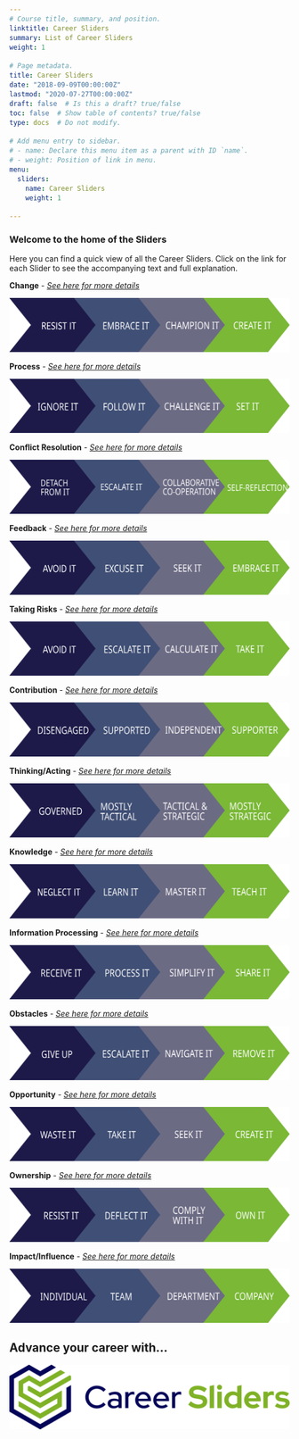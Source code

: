 ```yaml
---
# Course title, summary, and position.
linktitle: Career Sliders
summary: List of Career Sliders
weight: 1

# Page metadata.
title: Career Sliders
date: "2018-09-09T00:00:00Z"
lastmod: "2020-07-27T00:00:00Z"
draft: false  # Is this a draft? true/false
toc: false  # Show table of contents? true/false
type: docs  # Do not modify.

# Add menu entry to sidebar.
# - name: Declare this menu item as a parent with ID `name`.
# - weight: Position of link in menu.
menu:
  sliders:
    name: Career Sliders
    weight: 1

---
```


### Welcome to the home of the Sliders

Here you can find a quick view of all the Career Sliders. Click on the link for each Slider to see the accompanying text and full explanation.

**Change** - [*See here for more details*](change)

![change slider](change-slider.svg)

**Process** - [*See here for more details*](process)

![process slider](process-slider.svg)

**Conflict Resolution** - [*See here for more details*](conflict-resolution)

![conflict resolution slider](conflict-resolution.svg)

**Feedback** - [*See here for more details*](feedback)

![feedback slider](feedback-slider.svg)

**Taking Risks** - [*See here for more details*](taking-risks)

![risk slider](risk-slider.svg)

**Contribution** - [*See here for more details*](contribution)

![contribution slider](contribution-slider.svg)

**Thinking/Acting** - [*See here for more details*](thinking)

![thinking slider](thinking-slider.svg)

**Knowledge** - [*See here for more details*](knowledge)

![knowledge slider](knowledge-slider.svg)

**Information Processing** - [*See here for more details*](information-processing)

![information processing slider](information-processing.svg)

**Obstacles** - [*See here for more details*](obstacles)

![obstacles slider](obstacles-slider.svg)

**Opportunity** - [*See here for more details*](opportunity)

![opportunity slider](opportunity-slider.svg)

**Ownership** - [*See here for more details*](ownership)

![ownership slider](ownership-slider.svg)

**Impact/Influence** - [*See here for more details*](impact-influence)

![impact slider](impact-slider.svg)

## Advance your career with...

![sliders logo blue green](sliders-hero-blue-green.png)
